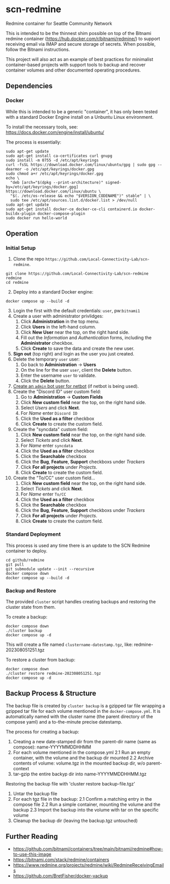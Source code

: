 # scn-redmine
Redmine container for Seattle Community Network

This is intended to be the thinnest shim possible on top of the Bitnami redmine container (https://hub.docker.com/r/bitnami/redmine/)
to support receiving email via IMAP and secure storage of secrets. When possible, follow the Bitnami instructions.

This project will also act as an example of best practices for minimalist container-based projects with support tools to backup and recover container volumes and other documented operating procedures.

## Dependencies

### Docker

While this is intended to be a generic "container", it has only been tested with a standard
Docker Engine install on a Unbuntu Linux environment.

To install the necessary tools, see: https://docs.docker.com/engine/install/ubuntu/

The process is essentially:
```
sudo apt-get update
sudo apt-get install ca-certificates curl gnupg
sudo install -m 0755 -d /etc/apt/keyrings
curl -fsSL https://download.docker.com/linux/ubuntu/gpg | sudo gpg --dearmor -o /etc/apt/keyrings/docker.gpg
sudo chmod a+r /etc/apt/keyrings/docker.gpg
echo \
  "deb [arch="$(dpkg --print-architecture)" signed-by=/etc/apt/keyrings/docker.gpg] https://download.docker.com/linux/ubuntu \
  "$(. /etc/os-release && echo "$VERSION_CODENAME")" stable" | \
  sudo tee /etc/apt/sources.list.d/docker.list > /dev/null
sudo apt-get update
sudo apt-get install docker-ce docker-ce-cli containerd.io docker-buildx-plugin docker-compose-plugin
sudo docker run hello-world
```

## Operation

### Initial Setup

1. Clone the repo `https://github.com/Local-Connectivity-Lab/scn-redmine`.
```
git clone https://github.com/Local-Connectivity-Lab/scn-redmine redmine
cd redmine
```
2. Deploy into a standard Docker engine:
```
docker compose up --build -d
```
3. Login the first with the default credentials: `user`, pw:`bitnami1`
4. Create a user with administrator privlidges:
   1. Click **Administration** in the top menu.
   2. Click **Users** in the left-hand column.
   3. Click **New User** near the top, on the right hand side.
   4. Fill out the *Information* and *Authentication* forms, including the **Administrator** checkbox.
   5. Click **Create** to save the data and create the new user.
5. **Sign out** (top right) and login as the user you just created.
6. Delete the temporary `user` user:
   1. Go back to **Administration** -> **Users**
   2. On the line for the user `user`, client the **Delete** button.
   3. Enter the username `user` to validate.
   4. Click the **Delete** button.
7. [Create an `admin` bot user for netbot](https://github.com/Local-Connectivity-Lab/netbot/blob/main/docs/redmine.md) (if netbot is being used).
8. Create the "Discord ID" user custom field:
   1. Go to **Administration** -> **Custom Fields**
   2. Click **New custom field** near the top, on the right hand side.
   3. Select *Users* and click **Next**.
   4. For *Name* enter `Discord ID`
   5. Click the **Used as a filter** checkbox
   6. Click **Create** to create the custom field.
9.  Create the "syncdata" custom field:
    1. Click **New custom field** near the top, on the right hand side.
    2. Select *Tickets* and click **Next**.
    3. For *Name* enter `syncdata`
    4. Click the **Used as a filter** checkbox
    5. Click the **Searchable** checkbox
    6. Click the **Bug**, **Feature**, **Support** checkboxs under *Trackers*
    7. Click **For all projects** under *Projects*.
    8. Click **Create** to create the custom field.
10. Create the "To/CC" user custom field...
    1. Click **New custom field** near the top, on the right hand side.
    2. Select *Tickets* and click **Next**.
    3. For *Name* enter `To/CC`
    4. Click the **Used as a filter** checkbox
    5. Click the **Searchable** checkbox
    6. Click the **Bug**, **Feature**, **Support** checkboxs under *Trackers*
    7. Click **For all projects** under *Projects*.
    8. Click **Create** to create the custom field.

### Standard Deployment

This process is used any time there is an update to the SCN Redmine container to deploy.

```
cd github/redmine
git pull
git submodule update --init --recursive
docker compose down
docker compose up --build -d
```

### Backup and Restore

The provided `cluster` script handles creating backups and restoring the cluster state from them.

To create a backup:
```
docker compose down
./cluster backup
docker compose up -d
```
This will create a file named `clustername-datestamp.tgz`, like: redmine-202308051251.tgz

To restore a cluster from backup:
```
docker compose down
./cluster restore redmine-202308051251.tgz
docker compose up -d
```

## Backup Process & Structure

The backup file is created by `cluster backup` is a gzipped tar file wrapping a gzipped tar file for each volume mentioned in the `docker-compose.yml`. It is automatically named with the cluster name (the parent directory of the compose yaml) and a to-the-minute precise datestamp.

The process for creating a backup:
1. Creating a new date-stamped dir from the parent-dir name (same as compose): name-YYYYMMDDHHMM
2. For each volume mentioned in the compose.yml
   2.1 Run an empty container, with the volume and the backup dir mounted
   2.2 Archive contents of volume: volume.tgz in the mounted backup dir, w/o parent-context
 3. tar-gzip the entire backyp dir into name-YYYYMMDDHHMM.tgz

Restoring the backup file with 'cluster restore backup-file.tgz'
1. Untar the backup file
2. For each tgz file in the backup:
   2.1 Confirm a matching entry in the compose file
   2.2 Run a simple container, mounting the volume and the backup
   2.3 Import the backup into the volume with tar on the specific volume
 3. Cleanup the backup dir (leaving the backup.tgz untouched)


## Further Reading

* https://github.com/bitnami/containers/tree/main/bitnami/redmine#how-to-use-this-image
* https://bitnami.com/stack/redmine/containers
* https://www.redmine.org/projects/redmine/wiki/RedmineReceivingEmails
* https://github.com/BretFisher/docker-vackup
